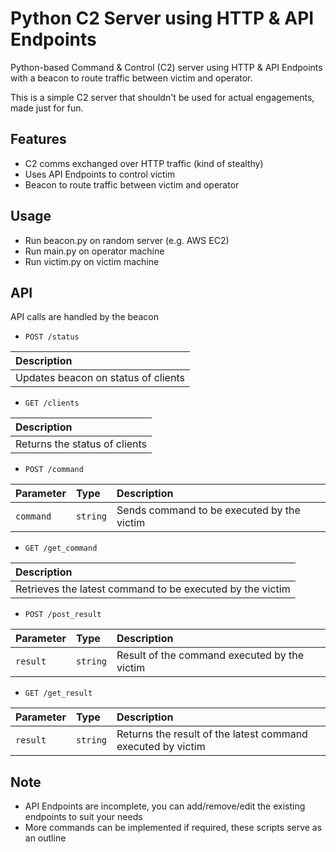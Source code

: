 # Python C2 Server using HTTP & API Endpoints 
Python-based Command & Control (C2) server using HTTP & API Endpoints with a beacon to route traffic between victim and operator. 

This is a simple C2 server that shouldn't be used for actual engagements, made just for fun.





## Features

- C2 comms exchanged over HTTP traffic (kind of stealthy)
- Uses API Endpoints to control victim
- Beacon to route traffic between victim and operator






## Usage
- Run beacon.py on random server (e.g. AWS EC2)
- Run main.py on operator machine
- Run victim.py on victim machine



## API
API calls are handled by the beacon
- ```POST /status```

| Description                        |
| :-------------------------         |
| Updates beacon on status of clients |

- ```GET /clients```

| Description                        |
| :-------------------------         |
| Returns the status of clients |

- ```POST /command```

| Parameter | Type     | Description                       |
| :-------- | :------- | :-------------------------------- |
| `command`      | `string` | Sends command to be executed by the victim  |

- ```GET /get_command```

| Description                        |
| :-------------------------         |
| Retrieves the latest command to be executed by the victim |

- ```POST /post_result```

| Parameter | Type     | Description                       |
| :-------- | :------- | :-------------------------------- |
| `result`  | `string` | Result of the command executed by the victim  |

- ```GET /get_result```

| Parameter | Type     | Description                       |
| :-------- | :------- | :-------------------------------- |
| `result`  | `string` | Returns the result of the latest command executed by victim  |


## Note
- API Endpoints are incomplete, you can add/remove/edit the existing endpoints to suit your needs
- More commands can be implemented if required, these scripts serve as an outline


